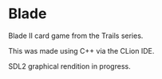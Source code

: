 # Blade


Blade II card game from the Trails series.

This was made using C++ via the CLion IDE.

SDL2 graphical rendition in progress.
